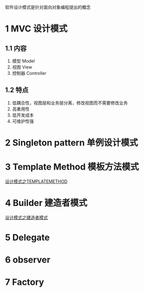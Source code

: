 软件设计模式是针对面向对象编程提出的概念

# 1 MVC 设计模式

## 1.1 内容

1. 模型 Model
2. 视图 View
3. 控制器 Controller

## 1.2 特点

1. 低耦合性，视图层和业务层分离，修改视图而不需要修改业务
2. 高重用性
3. 低开发成本
4. 可维护性强

# 2 Singleton pattern 单例设计模式

# 3 Template Method 模板方法模式

[设计模式之TEMPLATEMETHOD](http://stormzhang.com/designpatterns/2013/03/03/template-method/)

# 4 Builder 建造者模式

[设计模式之建造者模式](http://stormzhang.com/designpatterns/java/2013/11/02/java-builder-pattern/)

# 5 Delegate

# 6 observer

# 7 Factory
